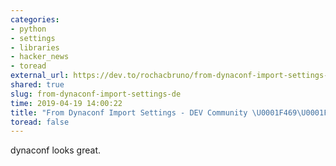```yaml
---
categories:
- python
- settings
- libraries
- hacker_news
- toread
external_url: https://dev.to/rochacbruno/from-dynaconf-import-settings-2f8o
shared: true
slug: from-dynaconf-import-settings-de
time: 2019-04-19 14:00:22
title: "From Dynaconf Import Settings - DEV Community \U0001F469‍\U0001F4BB\U0001F468‍\U0001F4BB"
toread: false
---
```


dynaconf looks great.
